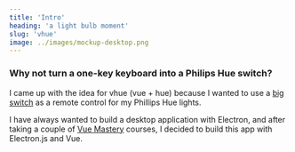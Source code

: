 ```yaml
---
title: 'Intro'
heading: 'a light bulb moment'
slug: 'vhue'
image: ../images/mockup-desktop.png
---
```


### Why not turn a one-key keyboard into a Philips Hue switch?

I came up with the idea for vhue (vue + hue) because I wanted to use a [big switch](https://github.com/qmk/qmk_firmware/tree/master/keyboards/bigseries) as a remote control for my Phillips Hue lights.

I have always wanted to build a desktop application with Electron, and after taking a couple of [Vue Mastery](https://www.vuemastery.com) courses, I decided to build this app with Electron.js and Vue.
